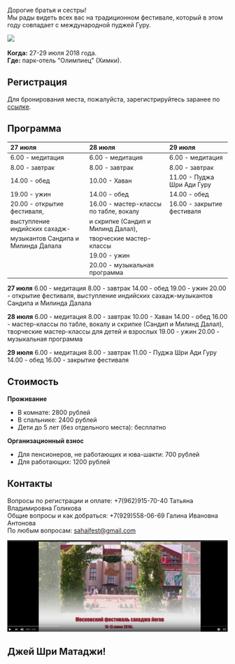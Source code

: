 Дорогие братья и сестры!  
Мы рады видеть всех вас на традиционном фестивале, который в этом году совпадает с международной пуджей Гуру.  

![ ](https://raw.githubusercontent.com/SYRussia/SYRussia.github.io/master/356%20Guru%2001.jpg)

**Когда:** 27-29 июля 2018 года.  
**Где:** парк-отель "Олимпиец" (Химки).


## Регистрация
Для бронирования места, пожалуйста, зарегистрируйтесь заранее по [ссылке](https://docs.google.com/forms/d/e/1FAIpQLSeGaoUfk8g8wlTSaljn8jTcOmP_qDbR7SSZSLsmYtWDfi33WA/viewform).

## Программа

| 27 июля                              | 28 июля                               | 29 июля                             |
|:-------------------------------------|:--------------------------------------|:------------------------------------|
| 6.00 - медитация                     | 6.00 - медитация                      | 6.00 - медитация                    |
| 8.00 - завтрак                       | 8.00 - завтрак                        | 8.00 - завтрак                      |
| 14.00 - обед                         | 10.00 - Хаван                         | 11.00 - Пуджа Шри Ади Гуру          |
| 19.00 - ужин                         | 14.00 - обед                          | 14.00 - обед                        |
| 20.00 - открытие фестиваля,          | 16.00 - мастер-классы по табле, вокалу| 16.00 - закрытие фестиваля          |
  выступление индийских сахадж-        | и скрипке (Сандип и Милинд Далал),    |                                     |
  музыкантов Сандипа и Милинда Далала  | творческие мастер-классы              |                                     |
|                                      | 19.00 - ужин                          |                                     |
|                                      | 20.00 - музыкальная программа         |                                     |

**27 июля**
6.00 - медитация
8.00 - завтрак
14.00 - обед
19.00 - ужин
20.00 - открытие фестиваля, выступление индийских сахадж-музыкантов Сандипа и Милинда Далала

**28 июля**
6.00 - медитация
8.00 - завтрак
10.00 - Хаван
14.00 - обед
16.00 - мастер-классы по табле, вокалу и скрипке (Сандип и Милинд Далал), творческие мастер-классы для детей и взрослых
19.00 - ужин
20.00 - музыкальная программа

**29 июля**
6.00 - медитация
8.00 - завтрак
11.00 - Пуджа Шри Ади Гуру
14.00 - обед
16.00 - закрытие фестиваля

## Стоимость

**Проживание**
- В комнате: 2800 рублей
- В спальнике: 2400 рублей
- Дети до 5 лет (без отдельного места): бесплатно

**Организационный взнос**
- Для пенсионеров, не работающих и юва-шакти: 700 рублей
- Для работающих: 1200 рублей

## Контакты
Вопросы по регистрации и оплате: +7(962)915-70-40 Татьяна Владимировна Голикова  
Общие вопросы и как добраться: +7(929)558-06-69 Галина Ивановна Антонова  
По любым вопросам: sahajfest@gmail.com  


[![Watch the video](https://raw.githubusercontent.com/SYRussia/SYRussia.github.io/master/screen.png)](https://www.youtube.com/watch?v=9XDNJbZVq_g)

## Джей Шри Матаджи!  

